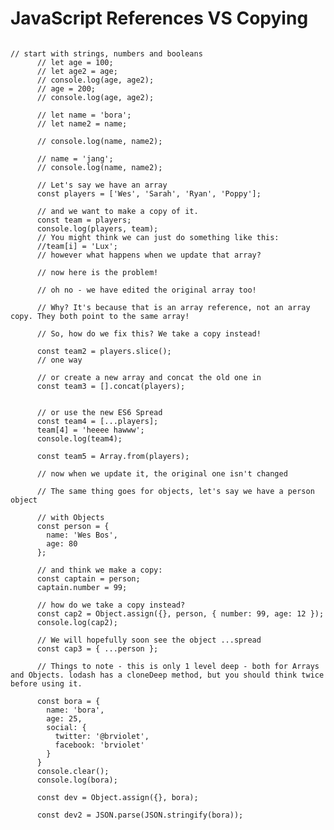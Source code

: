 # JavaScript References VS Copying

<pre>
<code>
// start with strings, numbers and booleans
      // let age = 100;
      // let age2 = age;
      // console.log(age, age2);
      // age = 200;
      // console.log(age, age2);

      // let name = 'bora';
      // let name2 = name;

      // console.log(name, name2);

      // name = 'jang';
      // console.log(name, name2);

      // Let's say we have an array
      const players = ['Wes', 'Sarah', 'Ryan', 'Poppy'];

      // and we want to make a copy of it.
      const team = players;
      console.log(players, team);
      // You might think we can just do something like this:
      //team[i] = 'Lux';
      // however what happens when we update that array?

      // now here is the problem!

      // oh no - we have edited the original array too!

      // Why? It's because that is an array reference, not an array copy. They both point to the same array!

      // So, how do we fix this? We take a copy instead!

      const team2 = players.slice();
      // one way

      // or create a new array and concat the old one in
      const team3 = [].concat(players);


      // or use the new ES6 Spread
      const team4 = [...players];
      team[4] = 'heeee hawww';
      console.log(team4);

      const team5 = Array.from(players);

      // now when we update it, the original one isn't changed

      // The same thing goes for objects, let's say we have a person object

      // with Objects
      const person = {
        name: 'Wes Bos',
        age: 80
      };

      // and think we make a copy:
      const captain = person;
      captain.number = 99;

      // how do we take a copy instead?
      const cap2 = Object.assign({}, person, { number: 99, age: 12 });
      console.log(cap2);

      // We will hopefully soon see the object ...spread
      const cap3 = { ...person };

      // Things to note - this is only 1 level deep - both for Arrays and Objects. lodash has a cloneDeep method, but you should think twice before using it.

      const bora = {
        name: 'bora',
        age: 25,
        social: {
          twitter: '@brviolet',
          facebook: 'brviolet'
        }
      }
      console.clear();
      console.log(bora);

      const dev = Object.assign({}, bora);

      const dev2 = JSON.parse(JSON.stringify(bora));
</code>
</pre>